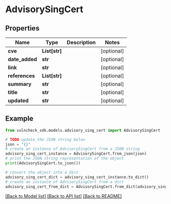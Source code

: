 # AdvisorySingCert


## Properties

Name | Type | Description | Notes
------------ | ------------- | ------------- | -------------
**cve** | **List[str]** |  | [optional] 
**date_added** | **str** |  | [optional] 
**link** | **str** |  | [optional] 
**references** | **List[str]** |  | [optional] 
**summary** | **str** |  | [optional] 
**title** | **str** |  | [optional] 
**updated** | **str** |  | [optional] 

## Example

```python
from vulncheck_sdk.models.advisory_sing_cert import AdvisorySingCert

# TODO update the JSON string below
json = "{}"
# create an instance of AdvisorySingCert from a JSON string
advisory_sing_cert_instance = AdvisorySingCert.from_json(json)
# print the JSON string representation of the object
print(AdvisorySingCert.to_json())

# convert the object into a dict
advisory_sing_cert_dict = advisory_sing_cert_instance.to_dict()
# create an instance of AdvisorySingCert from a dict
advisory_sing_cert_from_dict = AdvisorySingCert.from_dict(advisory_sing_cert_dict)
```
[[Back to Model list]](../README.md#documentation-for-models) [[Back to API list]](../README.md#documentation-for-api-endpoints) [[Back to README]](../README.md)


